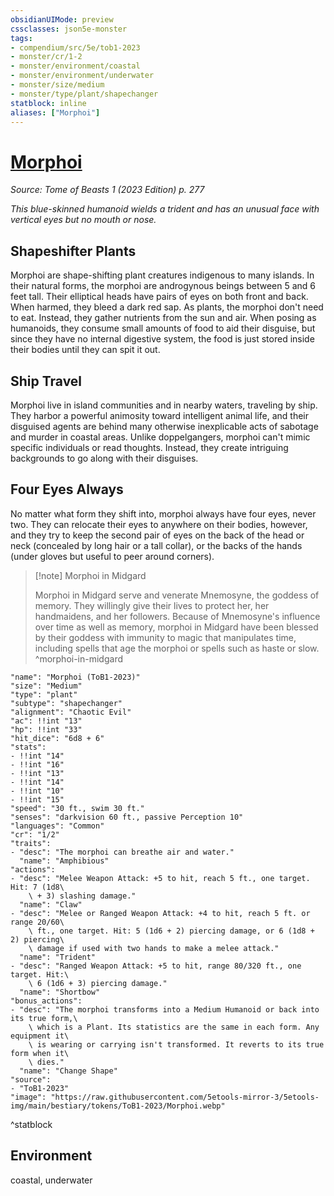 ```yaml
---
obsidianUIMode: preview
cssclasses: json5e-monster
tags:
- compendium/src/5e/tob1-2023
- monster/cr/1-2
- monster/environment/coastal
- monster/environment/underwater
- monster/size/medium
- monster/type/plant/shapechanger
statblock: inline
aliases: ["Morphoi"]
---
```

# [Morphoi](Mechanics\bestiary\plant/morphoi-tob1-2023.md)
*Source: Tome of Beasts 1 (2023 Edition) p. 277*  

*This blue-skinned humanoid wields a trident and has an unusual face with vertical eyes but no mouth or nose.*

## Shapeshifter Plants

Morphoi are shape-shifting plant creatures indigenous to many islands. In their natural forms, the morphoi are androgynous beings between 5 and 6 feet tall. Their elliptical heads have pairs of eyes on both front and back. When harmed, they bleed a dark red sap. As plants, the morphoi don't need to eat. Instead, they gather nutrients from the sun and air. When posing as humanoids, they consume small amounts of food to aid their disguise, but since they have no internal digestive system, the food is just stored inside their bodies until they can spit it out.

## Ship Travel

Morphoi live in island communities and in nearby waters, traveling by ship. They harbor a powerful animosity toward intelligent animal life, and their disguised agents are behind many otherwise inexplicable acts of sabotage and murder in coastal areas. Unlike doppelgangers, morphoi can't mimic specific individuals or read thoughts. Instead, they create intriguing backgrounds to go along with their disguises.

## Four Eyes Always

No matter what form they shift into, morphoi always have four eyes, never two. They can relocate their eyes to anywhere on their bodies, however, and they try to keep the second pair of eyes on the back of the head or neck (concealed by long hair or a tall collar), or the backs of the hands (under gloves but useful to peer around corners).

> [!note] Morphoi in Midgard
> 
> Morphoi in Midgard serve and venerate Mnemosyne, the goddess of memory. They willingly give their lives to protect her, her handmaidens, and her followers. Because of Mnemosyne's influence over time as well as memory, morphoi in Midgard have been blessed by their goddess with immunity to magic that manipulates time, including spells that age the morphoi or spells such as haste or slow.
^morphoi-in-midgard

```statblock
"name": "Morphoi (ToB1-2023)"
"size": "Medium"
"type": "plant"
"subtype": "shapechanger"
"alignment": "Chaotic Evil"
"ac": !!int "13"
"hp": !!int "33"
"hit_dice": "6d8 + 6"
"stats":
- !!int "14"
- !!int "16"
- !!int "13"
- !!int "14"
- !!int "10"
- !!int "15"
"speed": "30 ft., swim 30 ft."
"senses": "darkvision 60 ft., passive Perception 10"
"languages": "Common"
"cr": "1/2"
"traits":
- "desc": "The morphoi can breathe air and water."
  "name": "Amphibious"
"actions":
- "desc": "Melee Weapon Attack: +5 to hit, reach 5 ft., one target. Hit: 7 (1d8\
    \ + 3) slashing damage."
  "name": "Claw"
- "desc": "Melee or Ranged Weapon Attack: +4 to hit, reach 5 ft. or range 20/60\
    \ ft., one target. Hit: 5 (1d6 + 2) piercing damage, or 6 (1d8 + 2) piercing\
    \ damage if used with two hands to make a melee attack."
  "name": "Trident"
- "desc": "Ranged Weapon Attack: +5 to hit, range 80/320 ft., one target. Hit:\
    \ 6 (1d6 + 3) piercing damage."
  "name": "Shortbow"
"bonus_actions":
- "desc": "The morphoi transforms into a Medium Humanoid or back into its true form,\
    \ which is a Plant. Its statistics are the same in each form. Any equipment it\
    \ is wearing or carrying isn't transformed. It reverts to its true form when it\
    \ dies."
  "name": "Change Shape"
"source":
- "ToB1-2023"
"image": "https://raw.githubusercontent.com/5etools-mirror-3/5etools-img/main/bestiary/tokens/ToB1-2023/Morphoi.webp"
```
^statblock

## Environment

coastal, underwater